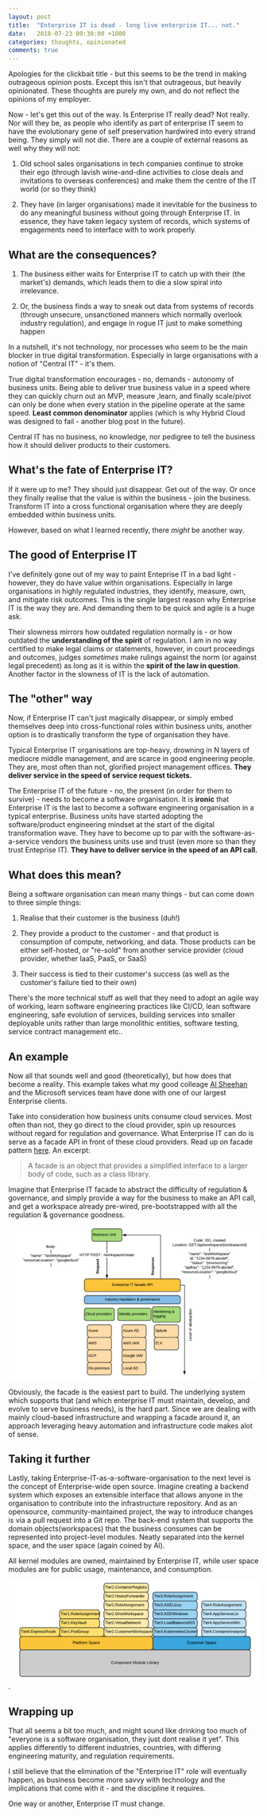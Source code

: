 ```yaml
---
layout: post
title:  "Enterprise IT is dead - long live enterprise IT... not."
date:   2018-07-23 09:30:00 +1000
categories: thoughts, opinionated
comments: true
---
```


Apologies for the clickbait title - but this seems to be the trend in making outrageous opinion posts. Except this isn't that outrageous, but heavily opinionated. These thoughts are purely my own, and do not reflect the opinions of my employer. 

Now - let's get this out of the way. Is Enterprise IT really dead? Not really. Nor will they be, as people who identify as part of enterprise IT seem to have the evolutionary gene of self preservation hardwired into every strand being. They simply will not die. There are a couple of external reasons as well why they will not:

1. Old school sales organisations in tech companies continue to stroke their ego (through lavish wine-and-dine activities to close deals and invitations to overseas conferences) and make them the centre of the IT world (or so they think)

2. They have (in larger organisations) made it inevitable for the business to do any meaningful business without going through Enterprise IT. In essence, they have taken legacy system of records, which systems of engagements need to interface with to work properly. 

## What are the consequences?

1. The business either waits for Enterprise IT to catch up with their (the market's) demands, which leads them to die a slow spiral into irrelevance.

2. Or, the business finds a way to sneak out data from systems of records (through unsecure, unsanctioned manners which normally overlook industry regulation), and engage in rogue IT just to make something happen

In a nutshell, it's not technology, nor processes who seem to be the main blocker in true digital transformation. Especially in large organisations with a notion of "Central IT" - it's them. 

True digital transformation encourages - no, demands - autonomy of business units. Being able to deliver true business value in a speed where they can quickly churn out an MVP, measure ,learn, and finally scale/pivot can only be done when every station in the pipeline operate at the same speed. **Least common denominator** applies (which is why Hybrid Cloud was designed to fail - another blog post in the future). 

Central IT has no business, no knowledge, nor pedigree to tell the business how it should deliver products to their customers. 

## What's the fate of Enterprise IT?

If it were up to me? They should just disappear. Get out of the way. Or once they finally realise that the value is within the business - join the business. Transform IT into a cross functional organisation where they are deeply embedded within business units. 

However, based on what I learned recently, there *might* be another way. 

## The good of Enterprise IT

I've definitely gone out of my way to paint Enteprise IT in a bad light - however, they do have value within organisations. Especially in large organisations in highly regulated industries, they identify, measure, own, and mitigate risk outcomes. This is the single largest reason why Enterprise IT is the way they are. And demanding them to be quick and agile is a huge ask.

Their slowness mirrors how outdated regulation normally is - or how outdated the **understanding of the spirit** of regulation. I am in no way certified to make legal claims or statements, however, in court proceedings and outcomes, judges *sometimes* make rulings against the norm (or against legal precedent) as long as it is within the **spirit of the law in question**. Another factor in the slowness of IT is the lack of automation.

## The "other" way

Now, if Enterprise IT can't just magically disappear, or simply embed themselves deep into cross-functional roles within business units, another option is to drastically transform the type of organisation they have. 

Typical Enterprise IT organisations are top-heavy, drowning in N layers of mediocre middle management, and are scarce in good engineering people. They are, most often than not, glorified project management offices. **They deliver service in the speed of service request tickets.**

The Enterprise IT of the future - no, the present (in order for them to survive) - needs to become a software organisation. It is **ironic** that Enterprise IT is the last to become a software engineering organisation in a typical enterprise. Business units have started adopting the software/product engineering mindset at the start of the digital transformation wave. They have to become up to par with the software-as-a-service vendors the business units use and trust (even more so than they trust Enteprise IT). **They have to deliver service in the speed of an API call.**

## What does this mean?

Being a software organisation can mean many things - but can come down to three simple things:

1. Realise that their customer is the business (duh!)

2. They provide a product to the customer - and that product is consumption of compute, networking, and data. Those products can be either self-hosted, or "re-sold" from another service provider (cloud provider, whether IaaS, PaaS, or SaaS)

3. Their success is tied to their customer's success (as well as the customer's failure tied to their own)

There's the more technical stuff as well that they need to adopt an agile way of working, learn software engineering practices like CI/CD, lean software engineering, safe evolution of services, building services into smaller deployable units rather than large monolithic entities, software testing, service contract management etc..

## An example

Now all that sounds well and good (theoretically), but how does that become a reality. This example takes what my good colleage [Al Sheehan](https://www.linkedin.com/in/alsheehan/) and the Microsoft services team have done with one of our largest Enterprise clients.

Take into consideration how business units consume cloud services. Most often than not, they go direct to the cloud provider, spin up resources without regard for regulation and governance. What Enterprise IT can do is serve as a facade API in front of these cloud providers. Read up on facade pattern [here](https://en.wikipedia.org/wiki/Facade_pattern). An excerpt:

> A facade is an object that provides a simplified interface to a larger body of code, such as a class library.

Imagine that Enterprise IT facade to abstract the difficulty of regulation & governance, and simply provide a way for the business to make an API call, and get a workspace already pre-wired, pre-bootstrapped with all the regulation & governance goodness. 

![enterpriseitfacade](/assets/enterpriseitfacade.png)

Obviously, the facade is the easiest part to build. The underlying system which supports that (and which enterprise IT must maintain, develop, and evolve to serve business needs), is the hard part. Since we are dealing with mainly cloud-based infrastructure and wrapping a facade around it, an approach leveraging heavy automation and infrastructure code makes alot of sense.

## Taking it further

Lastly, taking Enterprise-IT-as-a-software-organisation to the next level is the concept of Enterprise-wide open source. Imagine creating a backend system which exposes an extensible interface that allows anyone in the organisation to contribute into the infrastructure repository. And as an opensource, community-maintained project, the way to introduce changes is via a pull request into a Git repo. The back-end system that supports the domain objects(workspaces) that the business consumes can be represented into project-level modules. Neatly separated into the kernel space, and the user space (again coined by Al).

All kernel modules are owned, maintained by Enterprise IT, while user space modules are for public usage, maintenance, and consumption.

![componentmodules](/assets/componentmodules.png).

## Wrapping up

That all seems a bit too much, and might sound like drinking too much of "everyone is a software organisation, they just dont realise it yet". This applies differently to different industries, countries, with differing engineering maturity, and regulation requirements. 

I still believe that the elimination of the "Enterprise IT" role will eventually happen, as business become more savvy with technology and the implications that come with it - and the discipline it requires. 

One way or another, Enterprise IT must change.


